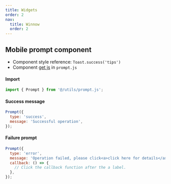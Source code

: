 ```yaml
---
title: Widgets
order: 2
nav:
  title: Winnow
  order: 2
---
```


## Mobile prompt component

- Component style reference: `Toast.success('tips')`
- Component [get js](https://github.com/KinXpeng/cins-docs/tree/main/utils) in `prompt.js`

#### Import

```js
import { Prompt } from '@/utils/prompt.js';
```

#### Success message

```js
Prompt({
  type: 'success',
  message: 'Successful operation',
});
```

#### Failure prompt

```js
Prompt({
  type: 'error',
  message: 'Operation failed, please click<a>click here for details</a>',
  callback: () => {
    // Click the callback function after the a label.
  },
});
```
